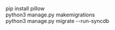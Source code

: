 pip install pillow
<br />
python3 manage.py makemigrations
<br />
python3 manage.py migrate --run-syncdb
<br />